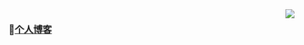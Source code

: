 <img align="right" src="https://github-readme-stats.vercel.app/api?username=yandif&show_icons=true&icon_color=805AD5&text_color=718096&bg_color=ffffff&hide_title=true" />


### 👋[个人博客](https://yandif.com/)
